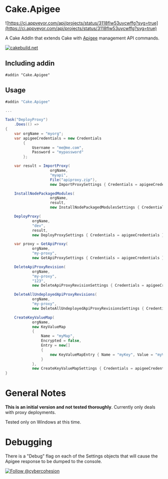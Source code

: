 # Cake.Apigee

![https://ci.appveyor.com/api/projects/status/3118flw53uycwffg?svg=true](https://ci.appveyor.com/api/projects/status/3118flw53uycwffg?svg=true)

A Cake AddIn that extends Cake with [Apigee](https://apigee.com) management API commands.

[![cakebuild.net](https://img.shields.io/badge/WWW-cakebuild.net-blue.svg)](http://cakebuild.net/)

## Including addin

```
#addin "Cake.Apigee"
```

## Usage

```csharp
#addin "Cake.Apigee"

...

Task("DeployProxy")
    .Does(() =>
{
    var orgName = "myorg";
    var apigeeCredentials = new Credentials
        {
            Username = "me@me.com",
            Password = "mypassword"
        };

    var result = ImportProxy(
                    orgName, 
                    "myapi", 
                    File("apiproxy.zip"), 
                    new ImportProxySettings { Credentials = apigeeCredentials });

    InstallNodePackagedModules(
                    orgName, 
                    result, 
                    new InstallNodePackagedModulesSettings { Credentials = apigeeCredentials });

    DeployProxy(
            orgName, 
            "dev", 
            result, 
            new DeployProxySettings { Credentials = apigeeCredentials });

    var proxy = GetApiProxy(
            orgName,             
            "my-proxy", 
            new GetApiProxySettings { Credentials = apigeeCredentials });

    DeleteApiProxyRevision(
            orgName,             
            "my-proxy", 
            "123",
            new DeleteApiProxyRevisionSettings { Credentials = apigeeCredentials });

    DeleteAllUndeployedApiProxyRevisions(
            orgName,             
            "my-proxy",             
            new DeleteAllUndeployedApiProxyRevisionsSettings { Credentials = apigeeCredentials });

    CreateKeyValueMap(
            orgName,
            new KeyValueMap
            {
                Name = "myMap",
                Encrypted = false,
                Entry = new[]
                {
                    new KeyValueMapEntry { Name = "myKey", Value = "myValue" }
                }
            },
            new CreateKeyValueMapSettings { Credentials = apigeeCredentials, Environment = "dev" });
}

```

# General Notes
**This is an initial version and not tested thoroughly**. Currently only deals with proxy 
deployments.

Tested only on Windows at this time. 

# Debugging

There is a "Debug" flag on each of the Settings objects that will cause the Apigee response to be dumped to the console.

[![Follow @cybercohesion](https://img.shields.io/badge/Twitter-Follow%20%40cybercohesion-blue.svg)](https://twitter.com/intent/follow?screen_name=cybercohesion)